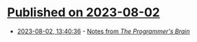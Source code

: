 # [Published on 2023-08-02](index.md)

* [2023-08-02, 13:40:36](https://lobste.rs/s/rex6xz/notes_from_programmer_s_brain) - [Notes from _The Programmer's Brain_](https://gitlab.com/dahjelle/notes-from-the-programmers-brain/-/blob/main/README.md)
